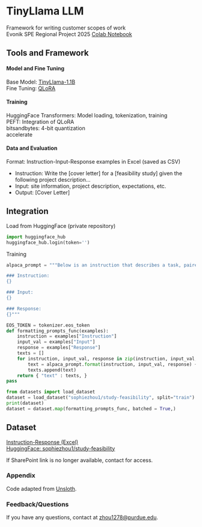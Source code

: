 
# TinyLlama LLM

Framework for writing customer scopes of work  
Evonik SPE Regional Project 2025
[Colab Notebook](https://colab.research.google.com/drive/1hp6l3ig7QBr9ygjRFpouf-GJdp_8Cii5?usp=sharing)
## Tools and Framework

#### Model and Fine Tuning
Base Model: [TinyLlama-1.1B](https://huggingface.co/TinyLlama/TinyLlama-1.1B-Chat-v1.0)   
Fine Tuning: [QLoRA](https://arxiv.org/abs/2305.14314)

#### Training
HuggingFace Transformers: Model loading, tokenization, training  
PEFT: Integration of QLoRA  
bitsandbytes: 4-bit quantization  
accelerate

#### Data and Evaluation
Format: Instruction-Input-Response examples in Excel (saved as CSV)
- Instruction: Write the [cover letter] for a [feasibility study] given the following project description...
- Input: site information, project description, expectations, etc.
- Output: [Cover Letter]
## Integration

Load from HuggingFace (private repository)
```python
import huggingface_hub
huggingface_hub.login(token='')
```
Training

```python
alpaca_prompt = """Below is an instruction that describes a task, paired with an input that provides further context. Write a response that appropriately completes the request.

### Instruction:
{}

### Input:
{}

### Response:
{}"""

EOS_TOKEN = tokenizer.eos_token
def formatting_prompts_func(examples):
    instruction = examples["Instruction"]
    input_val = examples["Input"]
    response = examples["Response"]
    texts = []
    for instruction, input_val, response in zip(instruction, input_val, response):
        text = alpaca_prompt.format(instruction, input_val, response) + EOS_TOKEN
        texts.append(text)
    return { "text" : texts, }
pass

from datasets import load_dataset
dataset = load_dataset("sophiezhou1/study-feasibility", split="train")
print(dataset)
dataset = dataset.map(formatting_prompts_func, batched = True,)

```
## Dataset
[Instruction-Response (Excel)](https://evonik-my.sharepoint.com/:x:/p/s32717/Efdp-HJQwNVMoe7kpkOEcyEBxlnVnb6AegNbAQpZSXobXA?e=YGe49W)   
[HuggingFace: sophiezhou1/study-feasibility](https://huggingface.co/datasets/sophiezhou1/study-feasibility/settings)

If SharePoint link is no longer available, contact for access.
### Appendix

Code adapted from [Unsloth](https://docs.unsloth.ai/get-started/unsloth-notebooks).
### Feedback/Questions

If you have any questions, contact at zhou1278@purdue.edu.

